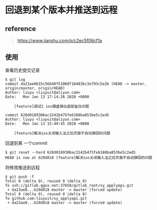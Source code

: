 # 回退到某个版本并推送到远程

## reference

> https://www.jianshu.com/p/c2ec5f06cf1a

## 使用

查看历史提交记录

```
$ git log
commit da23ae0615c56b40f51060f16483bc3e793c5e2b (HEAD -> master, origin/master, origin/HEAD)
Author: liuyu <liuyuit@aliyun.com>
Date:   Mon Jan 13 17:14:26 2020 +0800

    [feature]调试1 ios键盘弹出底部留白问题

commit 620d0189306ac3242b475fe6188ba853be5c2ed5
Author: liuyu <liuyuit@aliyun.com>
Date:   Mon Jan 13 15:49:45 2020 +0800

    [feature]解决ios关闭输入法之后页面不自动弹回的问题
```

回退到某 一个commit

```
$ git reset --hard 620d0189306ac3242b475fe6188ba853be5c2ed5
HEAD is now at 620d018 [feature]解决ios关闭输入法之后页面不自动弹回的问题
```

将修改推送到远程

```
$ git push -f
Total 0 (delta 0), reused 0 (delta 0)
To ssh://gitlab.ggxx.net:37650/gitlab_root/xy_applyapi.git
 + da23ae0...620d018 master -> master (forced update)
Total 0 (delta 0), reused 0 (delta 0)
To github.com:liuyuit/xy_applyapi.git
 + da23ae0...620d018 master -> master (forced update)

```

